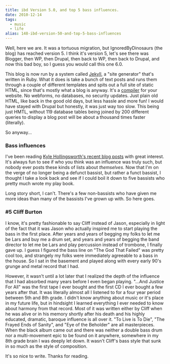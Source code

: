 ```yaml
---
title: ibd Version 5.0, and top 5 bass influences.
date: 2010-12-14
tags: 
  - music
  - life
alias: 148-ibd-version-50-and-top-5-bass-influences
---
```


Well, here we are. It was a tortuous migration, but IgnoredByDinosaurs (the blog) has reached version 5. I think it's version 5, let's see there was Blogger, then WP, then Drupal, then back to WP, then back to Drupal, and now this bad boy, so I guess you would call this one 6.0.

This blog is now run by a system called [Jekyll](https://github.com/mojombo/jekyll), a "site generator" that's written in Ruby. What it does is take a bunch of text posts and runs them through a couple of different templates and spits out a full site of static HTML, since that's mostly what a blog is anyway. It's a [compiler](posts/chapter-1b) for your website. No webforms, no databases, no security updates. Just plain old HTML, like back in the good old days, but less hassle and more fun! I would have stayed with Drupal but honestly, it was just way too slow. This being just HMTL, without 119 database tables being joined by 200 different queries to display a blog post will be about a thousand times faster (literally).

So anyway...

### Bass influences

I've been reading [Kyle Hollingsworth's recent blog posts](http://kylehollingsworth.wordpress.com/2010/11/28/hoppy-holidays-countdown/) with great interest. It's always fun to see if who you think was an influence was truly such, but nobody ever posts these kinds of lists about _themselves_. Now that I'm on the verge of no longer being a defunct bassist, but rather a funct bassist, I thought I take a look back and see if I could boil it down to five bassists who pretty much wrote my play book.

Long story short, I can't. There's a few non-bassists who have given me more ideas than many of the bassists I've grown up with. So here goes.

### #5 Cliff Burton

I know, it's pretty fashionable to say Cliff instead of Jason, especially in light of the fact that it was Jason who actually inspired me to start playing the bass in the first place. After years and years of begging my folks to let me be Lars and buy me a drum set, and years and years of begging the band director to let me be Lars and play percussion instead of trombone, I finally gave up. I guess I figured the bass line on "The God That Failed" was pretty cool too, and strangely my folks were immediately agreeable to a bass in the house. So I sat in the basement and played along with every early 90's grunge and metal record that I had.

However, it wasn't until a lot later that I realized the depth of the influence that I had absorbed many years before I even began playing. "...And Justice For All" was the first tape I ever bought and the first CD I ever bought a few years after that. It was literally almost all I listened to for a four year period between 5th and 8th grade. I didn't know anything about music or it's place in my future life, but in hindsight I learned everything I ever needed to know about harmony from that record. Most of it was written either by Cliff when he was alive or in his memory shortly after his death and his highly educated, dramatic, baroque influence is all over it. "To Live is To Die", "The Frayed Ends of Sanity", and "Eye of the Beholder" are all masterpieces. When the black album came out and there was neither a double bass drum nor a multi-movement epic to be found on it anywhere, somewhere in my 8th grade brain I was deeply let down. It wasn't Cliff's bass style that sunk in so much as the style of composition.

It's so nice to write. Thanks for reading.

